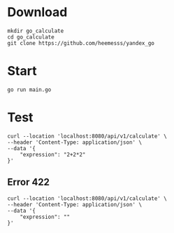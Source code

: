 # Download
```
mkdir go_calculate
cd go_calculate
git clone https://github.com/heemesss/yandex_go
```
# Start
```
go run main.go
```

# Test
```
curl --location 'localhost:8080/api/v1/calculate' \
--header 'Content-Type: application/json' \
--data '{
    "expression": "2+2*2"
}'
```
## Error 422
```
curl --location 'localhost:8080/api/v1/calculate' \
--header 'Content-Type: application/json' \
--data '{
    "expression": ""
}'
```

